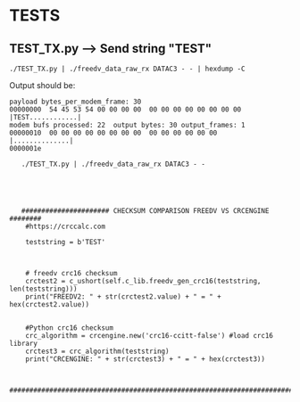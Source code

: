# TESTS


## TEST_TX.py --> Send string "TEST"
```
./TEST_TX.py | ./freedv_data_raw_rx DATAC3 - - | hexdump -C
```
Output should be:
```
payload bytes_per_modem_frame: 30
00000000  54 45 53 54 00 00 00 00  00 00 00 00 00 00 00 00  |TEST............|
modem bufs processed: 22  output bytes: 30 output_frames: 1 
00000010  00 00 00 00 00 00 00 00  00 00 00 00 00 00        |..............|
0000001e
```
       
       
       
       
       
       ./TEST_TX.py | ./freedv_data_raw_rx DATAC3 - -
       
       
       
       
       
       ###################### CHECKSUM COMPARISON FREEDV VS CRCENGINE ########
        #https://crccalc.com
        
        teststring = b'TEST'
        

     
        # freedv crc16 checksum
        crctest2 = c_ushort(self.c_lib.freedv_gen_crc16(teststring, len(teststring)))
        print("FREEDV2: " + str(crctest2.value) + " = " + hex(crctest2.value))      
        
      
        #Python crc16 checksum
        crc_algorithm = crcengine.new('crc16-ccitt-false') #load crc16 library 
        crctest3 = crc_algorithm(teststring)
        print("CRCENGINE: " + str(crctest3) + " = " + hex(crctest3))
        
        
        #######################################################################
